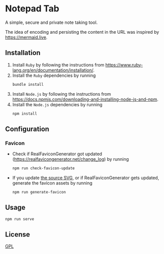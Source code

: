 # Notepad Tab

A simple, secure and private note taking tool.

The idea of encoding and persisting the content in the URL was inspired by
https://mermaid.live.

## Installation

1. Install `Ruby` by following the instructions from
   https://www.ruby-lang.org/en/documentation/installation/.
2. Install the `Ruby` dependencies by running
   ```sh
   bundle install
   ```
3. Install `Node.js` by following the instructions from
   https://docs.npmjs.com/downloading-and-installing-node-js-and-npm.
4. Install the `Node.js` dependencies by running
   ```sh
   npm install
   ```

## Configuration

### Favicon

- Check if RealFaviconGenerator got updated
  (https://realfavicongenerator.net/change_log) by running
  ```sh
  npm run check-favicon-update
  ```
- If you update [the source SVG](sources/favicon/favicon.svg), or if
  RealFaviconGenerator gets updated, generate the favicon assets by running
  ```sh
  npm run generate-favicon
  ```

## Usage

```sh
npm run serve
```

## License

[GPL](LICENSE.md)
